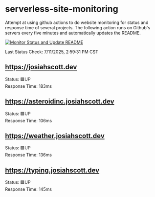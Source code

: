 # serverless-site-monitoring
Attempt at using github actions to do website monitoring for status and response time of several projects. The following action runs on Github's servers every five minutes and automatically updates the README.  

[![Monitor Status and Update README](https://github.com/JosiahSco/serverless-site-monitoring/actions/workflows/monitor.yaml/badge.svg)](https://github.com/JosiahSco/serverless-site-monitoring/actions/workflows/monitor.yaml)

Last Status Check: 7/11/2025, 2:59:31 PM CST

## https://josiahscott.dev
Status: 🟩UP  
Response Time: 183ms

## https://asteroidinc.josiahscott.dev
Status: 🟩UP  
Response Time: 106ms

## https://weather.josiahscott.dev
Status: 🟩UP  
Response Time: 136ms

## https://typing.josiahscott.dev
Status: 🟩UP  
Response Time: 145ms

